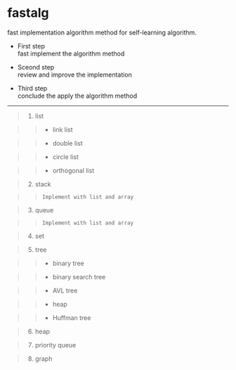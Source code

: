 # fastalg
fast implementation algorithm method for self-learning algorithm.

* First step<br>
    fast implement the algorithm method

* Sceond step<br>
    review and improve the implementation

* Third step<br>
    conclude the apply the algorithm method 

-------------

> 1. list

>> * link list

>> * double list

>> * circle list

>> * orthogonal list

> 2. stack

>> ``` Implement with list and array ```

> 3. queue

>> ```Implement with list and array ```

> 4. set

> 5. tree

>> * binary tree

>> * binary search tree

>> * AVL tree

>> * heap

>> * Huffman tree

> 6. heap

> 7. priority queue

> 8. graph
